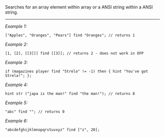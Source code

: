 Searches for an array element within array or a ANSI string within a ANSI string.


---
*Example 1:*
```sqf
["Apples", "Oranges", "Pears"] find "Oranges"; // returns 1
```

*Example 2:*
```sqf
[1, [2], [[3]]] find [[3]]; // returns 2 - does not work in OFP
```

*Example 3:*
```sqf
if (magazines player find "Strela" != -1) then { hint "You've got Strela!"; };
```

*Example 4:*
```sqf
hint str ("japa is the man!" find "the man!"); // returns 8
```

*Example 5:*
```sqf
"abc" find ""; // returns 0
```

*Example 6:*
```sqf
"abcdefghijklmnopqrstuvxyz" find ["z", 20];
```